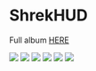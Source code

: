 # ShrekHUD

Full album [HERE](https://imgur.com/a/kg9i6OU)

![](https://i.imgur.com/YW1kuPF.jpg)
![](https://i.imgur.com/N03mo0g.gif)
![](https://i.imgur.com/OIGw5oT.jpg)
![](https://i.imgur.com/2ORqhyh.jpg)
![](https://i.imgur.com/7s4UcDC.jpg)
![](https://i.imgur.com/gnXP3rb.jpg)
